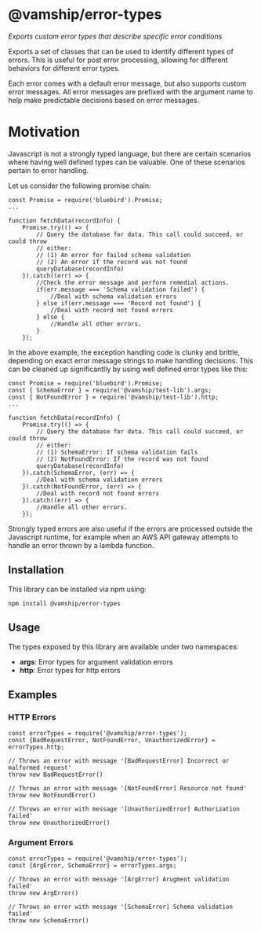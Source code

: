 # @vamship/error-types

_Exports custom error types that describe specific error conditions_

Exports a set of classes that can be used to identify different types of errors.
This is useful for post error processing, allowing for different behaviors for
different error types.

Each error comes with a default error message, but also supports custom
error messages. All error messages are prefixed with the argument name to help
make predictable decisions based on error messages.

# Motivation

Javascript is not a strongly typed language, but there are certain scenarios
where having well defined types can be valuable. One of these scenarios pertain
to error handling.

Let us consider the following promise chain:

```
const Promise = require('bluebird').Promise;
...

function fetchData(recordInfo) {
    Promise.try(() => {
        // Query the database for data. This call could succeed, or could throw
        // either:
        // (1) An error for failed schema validation
        // (2) An error if the record was not found
        queryDatabase(recordInfo)
    }).catch((err) => {
        //Check the error message and perform remedial actions.
        if(err.message === 'Schema validation failed') {
            //Deal with schema validation errors
        } else if(err.message === 'Record not found') {
            //Deal with record not found errors
        } else {
            //Handle all other errors.
        }
    });
```

In the above example, the exception handling code is clunky and brittle,
depending on exact error message strings to make handling decisions. This can be
cleaned up significantlly by using well defined error types like this:

```
const Promise = require('bluebird').Promise;
const { SchemaError } = require('@vamship/test-lib').args;
const { NotFoundError } = require('@vamship/test-lib').http;
...

function fetchData(recordInfo) {
    Promise.try(() => {
        // Query the database for data. This call could succeed, or could throw
        // either:
        // (1) SchemaError: If schema validation fails
        // (2) NotFoundError: If the record was not found
        queryDatabase(recordInfo)
    }).catch(SchemaError, (err) => {
        //Deal with schema validation errors
    }).catch(NotFoundError, (err) => {
        //Deal with record not found errors
    }).catch((err) => {
        //Handle all other errors.
    });
```

Strongly typed errors are also useful if the errors are processed outside the
Javascript runtime, for example when an AWS API gateway attempts to handle an
error thrown by a lambda function.

## Installation

This library can be installed via npm using:

```
npm install @vamship/error-types
```

## Usage

The types exposed by this library are available under two namespaces:

*   **args**: Error types for argument validation errors
*   **http**: Error types for http errors

## Examples

### HTTP Errors

```
const errorTypes = require('@vamship/error-types');
const {BadRequestError, NotFoundError, UnauthorizedError} = errorTypes.http;

// Throws an error with message '[BadRequestError] Incorrect or malformed request'
throw new BadRequestError()

// Throws an error with message '[NotFoundError] Resource not found'
throw new NotFoundError()

// Throws an error with message '[UnauthorizedError] Authorization failed'
throw new UnauthorizedError()
```

### Argument Errors

```
const errorTypes = require('@vamship/error-types');
const {ArgError, SchemaError} = errorTypes.args;

// Throws an error with message '[ArgError] Arugment validation failed'
throw new ArgError()

// Throws an error with message '[SchemaError] Schema validation failed'
throw new SchemaError()
```
